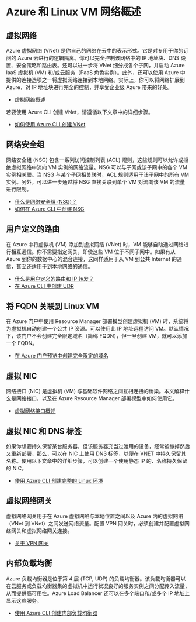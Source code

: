 <properties
    pageTitle="Azure 和 Linux VM 网络概述 | Azure"
    description="Azure 和 Linux VM 网络的概述。"
    services="virtual-machines-linux"
    documentationcenter="virtual-machines-linux"
    author="vlivech"
    manager="timlt"
    editor="" />  

<tags
    ms.assetid="b5420e35-0463-4456-9803-6142db150f2e"
    ms.service="virtual-machines-linux"
    ms.devlang="NA"
    ms.topic="article"
    ms.tgt_pltfrm="vm-linux"
    ms.workload="infrastructure"
    ms.date="10/25/2016"
    wacn.date="12/20/2016"
    ms.author="v-livech" />  


# Azure 和 Linux VM 网络概述
## 虚拟网络
Azure 虚拟网络 (VNet) 是你自己的网络在云中的表示形式。它是对专用于你的订阅的 Azure 云进行的逻辑隔离。你可以完全控制该网络中的 IP 地址块、DNS 设置、安全策略和路由表。还可以进一步将 VNet 细分成各个子网，并启动 Azure IaaS 虚拟机 (VM) 和/或云服务（PaaS 角色实例）。此外，还可以使用 Azure 中提供的连接选项之一将虚拟网络连接到本地网络。实际上，你可以将网络扩展到 Azure，对 IP 地址块进行完全的控制，并享受企业级 Azure 带来的好处。

* [虚拟网络概述](/documentation/articles/virtual-networks-overview/)

若要使用 Azure CLI 创建 VNet，请遵循以下文章中的详细步骤。

* [如何使用 Azure CLI 创建 VNet](/documentation/articles/virtual-networks-create-vnet-arm-cli/)

## 网络安全组
网络安全组 (NSG) 包含一系列访问控制列表 (ACL) 规则，这些规则可以允许或拒绝虚拟网络中流向 VM 实例的网络流量。NSG 可以与子网或该子网中的各个 VM 实例相关联。当 NSG 与某个子网相关联时，ACL 规则适用于该子网中的所有 VM 实例。另外，可以进一步通过将 NSG 直接关联到单个 VM 对流向该 VM 的流量进行限制。

* [什么是网络安全组 (NSG)？](/documentation/articles/virtual-networks-nsg/)
* [如何在 Azure CLI 中创建 NSG](/documentation/articles/virtual-networks-create-nsg-arm-cli/)

## 用户定义的路由
在 Azure 中将虚拟机 (VM) 添加到虚拟网络 (VNet) 时，VM 能够自动通过网络进行相互通信。你不需要指定网关，即使这些 VM 位于不同子网中。如果有从 Azure 到你的数据中心的混合连接，这同样适用于从 VM 到公共 Internet 的通信，甚至还适用于到本地网络的通信。

* [什么是用户定义的路由和 IP 转发？](/documentation/articles/virtual-networks-udr-overview/)
* [在 Azure CLI 中创建 UDR](/documentation/articles/virtual-network-create-udr-arm-cli/)

## 将 FQDN 关联到 Linux VM
在 Azure 门户中使用 Resource Manager 部署模型创建虚拟机 (VM) 时，系统将为虚拟机自动创建一个公共 IP 资源。可以使用此 IP 地址远程访问 VM。默认情况下，该门户不会创建完全限定域名（简称 FQDN），但一旦创建 VM，就可以添加一个 FQDN。

* [在 Azure 门户预览中创建完全限定的域名](/documentation/articles/virtual-machines-linux-portal-create-fqdn/)

## 虚拟 NIC
网络接口 (NIC) 是虚拟机 (VM) 与基础软件网络之间互相连接的桥梁。本文解释什么是网络接口，以及在 Azure Resource Manager 部署模型中如何使用它。

* [虚拟网络接口概述](/documentation/articles/virtual-network-network-interface/)

## 虚拟 NIC 和 DNS 标签
如果你想要持久保留某台服务器，但该服务器充当过渡用的设备，经常被撤掉然后又重新部署，那么，可以在 NIC 上使用 DNS 标签，以便在 VNET 中持久保留其名称。使用以下文章中的详细步骤，可以创建一个使用静态 IP 的、名称持久保留的 NIC。

* [使用 Azure CLI 创建完整的 Linux 环境](/documentation/articles/virtual-machines-linux-create-cli-complete/)

## 虚拟网络网关
虚拟网络网关用于在 Azure 虚拟网络与本地位置之间以及 Azure 内的虚拟网络（VNet 到 VNet）之间发送网络流量。配置 VPN 网关时，必须创建并配置虚拟网络网关和虚拟网络网关连接。

* [关于 VPN 网关](/documentation/articles/vpn-gateway-about-vpngateways/)

## 内部负载均衡
Azure 负载均衡器是位于第 4 层 (TCP, UDP) 的负载均衡器。该负载均衡器可以在云服务或负载均衡器集的虚拟机中运行状况良好的服务实例之间分配传入流量，从而提供高可用性。Azure Load Balancer 还可以在多个端口和/或多个 IP 地址上显示这些服务。

* [使用 Azure CLI 创建内部负载均衡器](/documentation/articles/load-balancer-get-started-internet-arm-cli/)

<!---HONumber=Mooncake_1212_2016-->